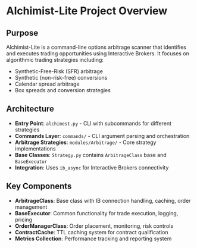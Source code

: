 # Alchimist-Lite Project Overview

## Purpose
Alchimist-Lite is a command-line options arbitrage scanner that identifies and executes trading opportunities using Interactive Brokers. It focuses on algorithmic trading strategies including:
- Synthetic-Free-Risk (SFR) arbitrage
- Synthetic (non-risk-free) conversions
- Calendar spread arbitrage
- Box spreads and conversion strategies

## Architecture
- **Entry Point**: `alchimest.py` - CLI with subcommands for different strategies
- **Commands Layer**: `commands/` - CLI argument parsing and orchestration
- **Arbitrage Strategies**: `modules/Arbitrage/` - Core strategy implementations
- **Base Classes**: `Strategy.py` contains `ArbitrageClass` base and `BaseExecutor`
- **Integration**: Uses `ib_async` for Interactive Brokers connectivity

## Key Components
- **ArbitrageClass**: Base class with IB connection handling, caching, order management
- **BaseExecutor**: Common functionality for trade execution, logging, pricing
- **OrderManagerClass**: Order placement, monitoring, risk controls
- **ContractCache**: TTL caching system for contract qualification
- **Metrics Collection**: Performance tracking and reporting system
